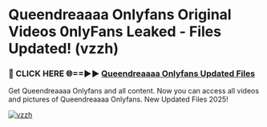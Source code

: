# Queendreaaaa Onlyfans Original Videos 0nlyFans Leaked - Files Updated! (vzzh)

<h3>🔴 CLICK HERE 🌐==►► <a href="https://tinyurl.com/4seja8ks" rel="nofollow">Queendreaaaa Onlyfans Updated Files</a></h3>

Get Queendreaaaa Onlyfans and all content. Now you can access all videos and pictures of Queendreaaaa Onlyfans. New Updated Files 2025!

[![vzzh](https://i.imgur.com/EWjZXRe.gif)](https://tinyurl.com/4seja8ks)
